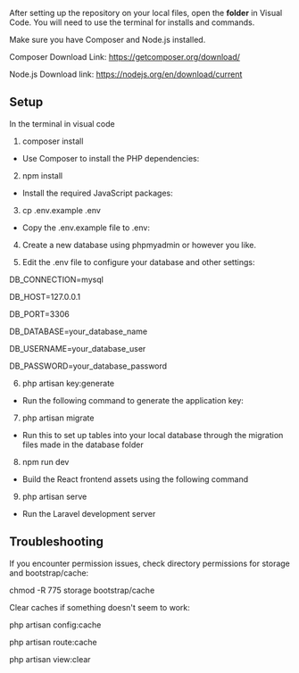 After setting up the repository on your local files, open the **folder** in Visual Code. You will need to use the terminal for installs and commands.

Make sure you have Composer and Node.js installed.

Composer Download Link: https://getcomposer.org/download/

Node.js Download link: https://nodejs.org/en/download/current

<h2>Setup</h2>
In the terminal in visual code

  1. composer install
  - Use Composer to install the PHP dependencies:
  
  
  2. npm install
  - Install the required JavaScript packages:
  
  3. cp .env.example .env
  - Copy the .env.example file to .env:
  
  4. Create a new database using phpmyadmin or however you like.
  
  5. Edit the .env file to configure your database and other settings:
  <p>DB_CONNECTION=mysql</p>
  <p>DB_HOST=127.0.0.1</p>
  <p>DB_PORT=3306</p>
  <p>DB_DATABASE=your_database_name</p>
  <p>DB_USERNAME=your_database_user</p>
  <p>DB_PASSWORD=your_database_password</p>
 
  
  
  6. php artisan key:generate
  - Run the following command to generate the application key:
  
  7. php artisan migrate
  - Run this to set up tables into your local database through the migration files made in the database folder
  
  8. npm run dev
  - Build the React frontend assets using the following command
  
  9. php artisan serve
  - Run the Laravel development server



<h2>Troubleshooting</h2>

  If you encounter permission issues, check directory permissions for storage and bootstrap/cache:
  <p>chmod -R 775 storage bootstrap/cache</p>

  Clear caches if something doesn't seem to work:
  <p>php artisan config:cache</p>
  <p>php artisan route:cache</p>
  <p>php artisan view:clear</p>

